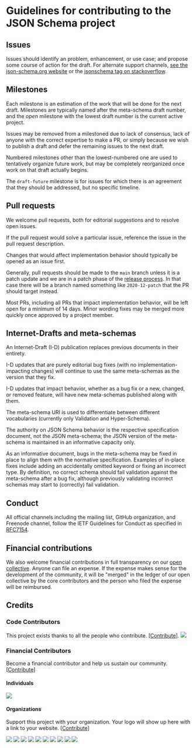 # Guidelines for contributing to the JSON Schema project

## Issues

Issues should identify an problem, enhancement, or use case; and propose some course of action for the draft. For alternate support channels, [see the json-schema.org website](http://json-schema.org/) or the [jsonschema tag on stackoverflow](https://stackoverflow.com/tags/jsonschema).

## Milestones

Each milestone is an estimation of the work that will be done for the next draft.  Milestones are typically named after the meta-schema draft number, and the *open* milestone with the lowest draft number is the current active project.

Issues may be removed from a milestoned due to lack of consensus, lack of anyone with the correct expertise to make a PR, or simply because we wish to publish a draft and defer the remaining issues to the next draft.

Numbered milestones other than the lowest-numbered one are used to tentatively organize future work, but may be completely reorganized once work on that draft actually begins.

The `draft-future` milestone is for issues for which there is an agreement that they should be addressed, but no specific timeline.

## Pull requests

We welcome pull requests, both for editorial suggestions and to resolve open issues.

If the pull request would solve a particular issue, reference the issue in the pull request description.

Changes that would affect implementation behavior should typically be opened as an issue first.

Generally, pull requests should be made to the `main` branch unless it is a
patch update and we are in a patch phase of the
[release process](https://github.com/json-schema-org/community/discussions/7).
In that case there will be a branch named something like `2020-12-patch` that
the PR should target instead.

Most PRs, including all PRs that impact implementation behavior, will be left open for a minimum of 14 days.  Minor wording fixes may be merged more quickly once approved by a project member.

## Internet-Drafts and meta-schemas

An Internet-Draft (I-D) publication replaces previous documents in their entirety.

I-D updates that are purely editorial bug fixes (with no implementation-impacting changes) will continue to use the same meta-schemas as the version that they fix.

I-D updates that impact behavior, whether as a bug fix or a new, changed, or removed feature, will have new meta-schemas published along with them.

The meta-schema URI is used to differentiate between different vocabularies (currently only Validation and Hyper-Schema).

The authority on JSON Schema behavior is the respective specification document, not the JSON meta-schema; the JSON version of the meta-schema is maintained in an informative capacity only.

As an informative document, bugs in the meta-schema may be fixed in place to align them with the normative specification.  Examples of in-place fixes include adding an accidentally omitted keyword or fixing an incorrect type.  By definition, no correct schema should fail validation against the meta-schema after a bug fix, although previously validating incorrect schemas may start to (correctly) fail validation.

## Conduct

All official channels including the mailing list, GitHub organization, and Freenode channel, follow the IETF Guidelines for Conduct as specified in [RFC7154](https://tools.ietf.org/html/rfc7154).


## Financial contributions

We also welcome financial contributions in full transparency on our [open collective](https://opencollective.com/json-schema).
Anyone can file an expense. If the expense makes sense for the development of the community, it will be "merged" in the ledger of our open collective by the core contributors and the person who filed the expense will be reimbursed.

## Credits

### Code Contributors

This project exists thanks to all the people who contribute. [[Contribute](CONTRIBUTING.md)].
<a href="https://github.com/json-schema-org/json-schema-spec/graphs/contributors"><img src="https://opencollective.com/json-schema/contributors.svg?width=890&button=false" /></a>

### Financial Contributors

Become a financial contributor and help us sustain our community. [[Contribute](https://opencollective.com/json-schema/contribute)]

#### Individuals

<a href="https://opencollective.com/json-schema"><img src="https://opencollective.com/json-schema/individuals.svg?width=890"></a>

#### Organizations

Support this project with your organization. Your logo will show up here with a link to your website. [[Contribute](https://opencollective.com/json-schema/contribute)]

<a href="https://opencollective.com/json-schema/organization/0/website"><img src="https://opencollective.com/json-schema/organization/0/avatar.svg"></a>
<a href="https://opencollective.com/json-schema/organization/1/website"><img src="https://opencollective.com/json-schema/organization/1/avatar.svg"></a>
<a href="https://opencollective.com/json-schema/organization/2/website"><img src="https://opencollective.com/json-schema/organization/2/avatar.svg"></a>
<a href="https://opencollective.com/json-schema/organization/3/website"><img src="https://opencollective.com/json-schema/organization/3/avatar.svg"></a>
<a href="https://opencollective.com/json-schema/organization/4/website"><img src="https://opencollective.com/json-schema/organization/4/avatar.svg"></a>
<a href="https://opencollective.com/json-schema/organization/5/website"><img src="https://opencollective.com/json-schema/organization/5/avatar.svg"></a>
<a href="https://opencollective.com/json-schema/organization/6/website"><img src="https://opencollective.com/json-schema/organization/6/avatar.svg"></a>
<a href="https://opencollective.com/json-schema/organization/7/website"><img src="https://opencollective.com/json-schema/organization/7/avatar.svg"></a>
<a href="https://opencollective.com/json-schema/organization/8/website"><img src="https://opencollective.com/json-schema/organization/8/avatar.svg"></a>
<a href="https://opencollective.com/json-schema/organization/9/website"><img src="https://opencollective.com/json-schema/organization/9/avatar.svg"></a>
